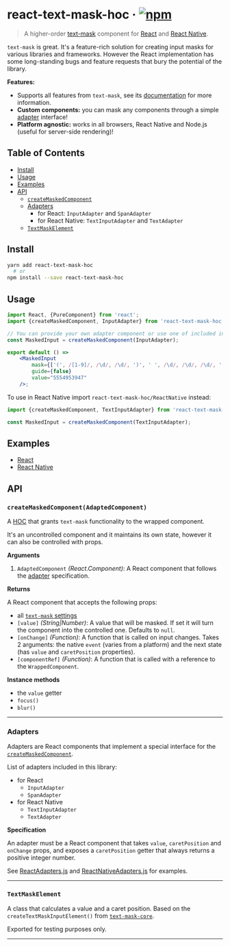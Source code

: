 # react-text-mask-hoc · [![npm](https://img.shields.io/npm/v/react-text-mask-hoc.svg)](https://npm.im/react-text-mask-hoc)

> A higher-order [text-mask](https://github.com/text-mask/text-mask)
component for [React](https://facebook.github.io/react/) and
[React Native](https://facebook.github.io/react-native/).

`text-mask` is great. It's a feature-rich solution for creating input
masks for various libraries and frameworks. However the React
implementation has some long-standing bugs and feature requests that
bury the potential of the library.

__Features:__

- Supports all features from `text-mask`, see its
[documentation](https://github.com/text-mask/text-mask/blob/master/componentDocumentation.md)
for more information.
- __Custom components:__ you can mask any components through a simple
[adapter](#adapters) interface!
- __Platform agnostic:__ works in all browsers, React Native and Node.js
(useful for server-side rendering)!

## Table of Contents

- [Install](#install)
- [Usage](#usage)
- [Examples](#examples)
- [API](#api)
  - [`createMaskedComponent`](#createmaskedcomponentwrappedcomponent)
  - [Adapters](#adapters)
    - for React: `InputAdapter` and `SpanAdapter`
    - for React Native: `TextInputAdapter` and `TextAdapter`
  - [`TextMaskElement`](#textmaskelement)

## Install

```bash
yarn add react-text-mask-hoc
  # or
npm install --save react-text-mask-hoc
```

## Usage

```jsx
import React, {PureComponent} from 'react';
import {createMaskedComponent, InputAdapter} from 'react-text-mask-hoc';

// You can provide your own adapter component or use one of included in the library.
const MaskedInput = createMaskedComponent(InputAdapter);

export default () =>
    <MaskedInput
        mask={['(', /[1-9]/, /\d/, /\d/, ')', ' ', /\d/, /\d/, /\d/, '-', /\d/, /\d/, /\d/, /\d/]}
        guide={false}
        value="5554953947"
    />;
```

To use in React Native import `react-text-mask-hoc/ReactNative` instead:

```jsx
import {createMaskedComponent, TextInputAdapter} from 'react-text-mask-hoc/ReactNative';

const MaskedInput = createMaskedComponent(TextInputAdapter);
```

## Examples

- [React](https://github.com/Vlad-Zhukov/react-text-mask-hoc/tree/master/examples/reactapp/)
- [React Native](https://github.com/Vlad-Zhukov/react-text-mask-hoc/tree/master/examples/reactnativeapp/)

## API

### `createMaskedComponent(AdaptedComponent)`

A [HOC](https://facebook.github.io/react/docs/higher-order-components.html)
that grants `text-mask` functionality to the wrapped component.

It's an uncontrolled component and it maintains its own state, however
it can also be controlled with props.

__Arguments__

1. `AdaptedComponent` _(React.Component)_: A React component that
follows the [adapter](#adapters) specification.

__Returns__

A React component that accepts the following props:

- all [`text-mask` settings](https://github.com/text-mask/text-mask/blob/master/componentDocumentation.md)
- `[value]` _(String|Number)_: A value that will be masked. If set it
will turn the component into the controlled one. Defaults to `null`.
- `[onChange]` _(Function)_: A function that is called on input changes.
Takes 2 arguments: the native `event` (varies from a platform) and
the next state (has `value` and `caretPosition` properties).
- `[componentRef]` _(Function)_: A function that is called with a
reference to the `WrappedComponent`.

__Instance methods__

- the `value` getter
- `focus()`
- `blur()`

---

### Adapters

Adapters are React components that implement a special interface for the
[`createMaskedComponent`](#createmaskedcomponentwrappedcomponent).

List of adapters included in this library:

- for React
  - `InputAdapter`
  - `SpanAdapter`
- for React Native
  - `TextInputAdapter`
  - `TextAdapter`

__Specification__

An adapter must be a React component that takes `value`, `caretPosition`
and `onChange` props, and exposes a `caretPosition` getter that always
returns a positive integer number.

See [ReactAdapters.js](https://github.com/Vlad-Zhukov/react-text-mask-hoc/blob/master/src/ReactAdapters.js)
and [ReactNativeAdapters.js](https://github.com/Vlad-Zhukov/react-text-mask-hoc/blob/master/src/ReactNativeAdapters.js)
for examples.

---

### `TextMaskElement`

A class that calculates a value and a caret position. Based on the
`createTextMaskInputElement()` from [`text-mask-core`](https://github.com/text-mask/text-mask/tree/master/core).

Exported for testing purposes only.

---
